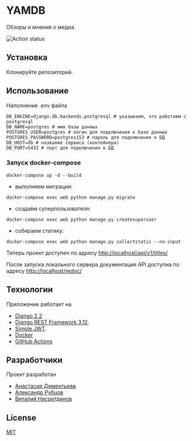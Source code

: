 # YAMDB

Обзоры и мнения о медиа.


![Action status](https://github.com/Nastasia153/yamdb_final/actions/workflows/yamdb_workflow.yml/badge.svg)


## Установка

Клонируйте репозиторий.

## Использование

Наполнение .env файла
```
DB_ENGINE=django.db.backends.postgresql # указываем, что работаем с postgresql
DB_NAME=postgres # имя базы данных
POSTGRES_USER=postgres # логин для подключения к базе данных
POSTGRES_PASSWORD=postgres153 # пароль для подключения к БД
DB_HOST=db # название сервиса (контейнера)
DB_PORT=5432 # порт для подключения к БД
```
### Запуск docker-compose 

```
docker-compose up -d --build
```
- выполняем миграции:
```
docker-compose exec web python manage.py migrate
```
- создаём суперпользователя:
```
docker-compose exec web python manage.py createsuperuser
```
- собираем статику:
```
docker-compose exec web python manage.py collectstatic --no-input
```

Теперь проект доступен по адресу [http://localhost/api/v1/titles/](http://localhost/api/v1/titles)


После запуска локального сервера документация API доступна по адресу [http://localhost/redoc/](http://localhost/redoc/)

## Технологии

Приложение работает на 
- [Django 2.2](https://www.djangoproject.com/download/)
- [Django REST Framework 3.12](https://www.django-rest-framework.org/#installation).
- [Simple JWT](https://django-rest-framework-simplejwt.readthedocs.io/en/latest/).
- [Docker](https://docs.docker.com/)
- [GitHub Actions](https://github.com/features/actions)


## Разработчики

Проект разработан
- [Анастасия Дементьева](https://github.com/Nastasia153)
- [Александр Рубцов](https://github.com/FinemechanicPub)
- [Виталий Насретдинов](https://github.com/nasretdinovs)


## License
[MIT](https://choosealicense.com/licenses/mit/)